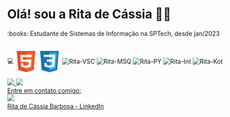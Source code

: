  # Olá! sou a Rita de Cássia 👩‍💻

   <div>
      :books: Estudante de Sistemas de Informação na       SPTech, desde jan/2023 <br/> <br/>
 
 :computer:  <img align="center" alt="Rita-HTML" width="50" src="https://raw.githubusercontent.com/devicons/devicon/master/icons/html5/html5-original.svg">
    <img align="center" alt="Rita-CSS" width="50" src="https://raw.githubusercontent.com/devicons/devicon/master/icons/css3/css3-original.svg">
    <img align="center" alt="Rita-VSC" width="50" src="https://cdn.jsdelivr.net/gh/devicons/devicon/icons/visualstudio/visualstudio-plain.svg" />
    <img align="center" alt="Rita-MSQ"  width="60" src="https://cdn.jsdelivr.net/gh/devicons/devicon/icons/mysql/mysql-plain-wordmark.svg" />
    <img align="center" alt="Rita-PY" width="55" src="https://cdn.jsdelivr.net/gh/devicons/devicon/icons/python/python-original-wordmark.svg" />
    <img align="center" alt="Rita-Int"  width="60" src="https://cdn.jsdelivr.net/gh/devicons/devicon/icons/intellij/intellij-original-wordmark.svg" /> 
    <img align="center" alt="Rita-Kot"  width="60" src="https://cdn.jsdelivr.net/gh/devicons/devicon/icons/kotlin/kotlin-plain-wordmark.svg" />
          
          
          
                
          
            
   
          
          
<div>
<a href="https://github.com/Rita-de-CassiaB">   
<img height="180em" src="https://github-readme-stats.vercel.app/api/top-langs/?username=Rita-de-CassiaB&layout=compact&langs_count=7&theme=dracula"/>
<img height="180em" src="https://github-readme-stats.vercel.app/api?username=Rita-de-CassiaB&show_icons=true&theme=dracula&include_all_commits=true&count_private=true"/>
</div>


  <div>
   Entre em contato comigo: <br/> <a href = "mailto:rita.barbosa@sptech.school"><img src="https://img.shields.io/badge/-Gmail-%23333?style=for-the-badge&logo=gmail&logoColor=pink" target="_blank"></a> 
   <div class="badge-base LI-profile-badge" data-locale="pt_BR" data-size="medium" data-theme="light" data-type="VERTICAL" data-vanity="rita-de-cassia-barbosa" data-version="v1"><a class="badge-base__link LI-simple-link" href="https://br.linkedin.com/in/rita-de-cassia-barbosa?trk=profile-badge">Rita de Cássia Barbosa - LinkedIn</a></div>
              
